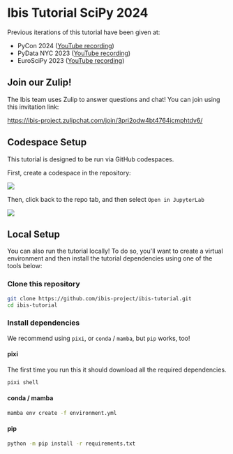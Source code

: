 # Ibis Tutorial SciPy 2024

Previous iterations of this tutorial have been given at:

- PyCon 2024 ([YouTube recording](https://youtu.be/1ND6COslBKU))
- PyData NYC 2023 ([YouTube recording](https://youtu.be/TyopbrmlZx8))
- EuroSciPy 2023 ([YouTube recording](https://youtu.be/tkejUD5Uq40))

## Join our Zulip!

The Ibis team uses Zulip to answer questions and chat!  You can join using this
invitation link:

https://ibis-project.zulipchat.com/join/3pri2odw4bt4764icmphtdv6/

## Codespace Setup

This tutorial is designed to be run via GitHub codespaces.

First, create a codespace in the repository:

![](https://github.com/ibis-project/ibis-tutorial/assets/3596999/46349375-948d-453c-b02b-c0f6b8d76b9d)

Then, click back to the repo tab, and then select `Open in JupyterLab`

![](https://github.com/ibis-project/ibis-tutorial/assets/3596999/ca5b926f-7794-4948-ade3-2a9be4edd69a)

## Local Setup

You can also run the tutorial locally!  To do so, you'll want to create a
virtual environment and then install the tutorial dependencies using one of the
tools below:

### Clone this repository

```sh
git clone https://github.com/ibis-project/ibis-tutorial.git
cd ibis-tutorial
```


### Install dependencies

We recommend using `pixi`, or `conda` / `mamba`, but `pip` works, too!

#### pixi

The first time you run this it should download all the required dependencies.

``` sh
pixi shell
```

#### conda / mamba

```sh
mamba env create -f environment.yml
```

#### pip

```sh
python -m pip install -r requirements.txt
```

